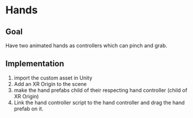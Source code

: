 # Hands

## Goal

Have two animated hands as controllers which can pinch and grab.

## Implementation

1. import the custom asset in Unity
2. Add an XR Origin to the scene
3. make the hand prefabs child of their respecting hand controller (child of XR Origin)
4. Link the hand controller script to the hand controller and drag the hand prefab on it.
